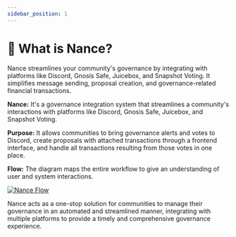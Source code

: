 ```yaml
---
sidebar_position: 1
---
```


# 🧐 What is Nance?
Nance streamlines your community's governance by integrating with platforms like Discord, Gnosis Safe, Juicebox, and Snapshot Voting. It simplifies message sending, proposal creation, and governance-related financial transactions.

**Nance:** It's a governance integration system that streamlines a community's interactions with platforms like Discord, Gnosis Safe, Juicebox, and Snapshot Voting.

**Purpose:** It allows communities to bring governance alerts and votes to Discord, create proposals with attached transactions through a frontend interface, and handle all transactions resulting from those votes in one place.

**Flow:** The diagram maps the entire workflow to give an understanding of user and system interactions.

[![Nance Flow](/img/overview-diagram.png)](/img/overview-diagram.png)

Nance acts as a one-stop solution for communities to manage their governance in an automated and streamlined manner, integrating with multiple platforms to provide a timely and comprehensive governance experience.